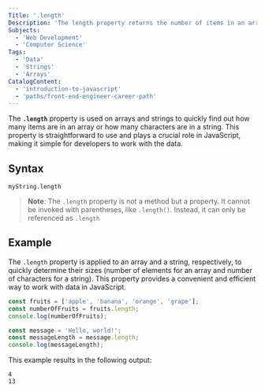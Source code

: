 ```yaml
---
Title: '.length'
Description: 'The length property returns the number of items in an array or the number of characters in a string.'
Subjects:
  - 'Web Development'
  - 'Computer Science'
Tags:
  - 'Data'
  - 'Strings'
  - 'Arrays'
CatalogContent:
  - 'introduction-to-javascript'
  - 'paths/front-end-engineer-career-path'
---
```


The **`.length`** property is used on arrays and strings to quickly find out how many items are in an array or how many characters are in a string. This property is straightforward to use and plays a crucial role in JavaScript, making it simple for developers to work with the data.

## Syntax

```pseudo
myString.length
```

> **Note**: The `.length` property is not a method but a property. It cannot be invoked with parentheses, like `.length()`. Instead, it can only be referenced as `.length`

## Example

The `.length` property is applied to an array and a string, respectively, to quickly determine their sizes (number of elements for an array and number of characters for a string). This property provides a convenient and efficient way to work with data in JavaScript.

```js
const fruits = ['apple', 'banana', 'orange', 'grape'];
const numberOfFruits = fruits.length;
console.log(numberOfFruits);

const message = 'Hello, world!';
const messageLength = message.length;
console.log(messageLength);
```

This example results in the following output:

```shell
4
13
```
